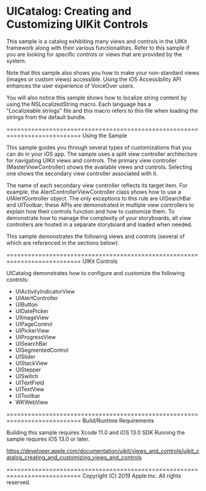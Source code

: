 UICatalog: Creating and Customizing UIKit Controls
===========================================================================


This sample is a catalog exhibiting many views and controls in the UIKit framework along with their various functionalities. Refer to this sample if you are looking for specific controls or views that are provided by the system.

Note that this sample also shows you how to make your non-standard views (images or custom views) accessible. Using the iOS Accessibility API enhances the user experience of VoiceOver users.

You will also notice this sample shows how to localize string content by using the NSLocalizedString macro. Each language has a "Localizeable.strings" file and this macro refers to this file when loading the strings from the default bundle.

===========================================================================
Using the Sample

This sample guides you through several types of customizations that you can do in your iOS app.  The sample uses a split view controller architecture for navigating UIKit views and controls. The primary view controller (MasterViewController) shows the available views and controls. Selecting one shows the secondary view controller associated with it.

The name of each secondary view controller reflects its target item. For example, the AlertControllerViewController class shows how to use a UIAlertController object. The only exceptions to this rule are UISearchBar and UIToolbar; these APIs are demonstrated in multiple view controllers to explain how their controls function and how to customize them. To demonstrate how to manage the complexity of your storyboards, all view controllers are hosted in a separate storyboard and loaded when needed.

This sample demonstrates the following views and controls (several of which are referenced in the sections below):

===========================================================================
UIKit Controls

UICatalog demonstrates how to configure and customize the following controls:

+ UIActivityIndicatorView
+ UIAlertController
+ UIButton
+ UIDatePicker
+ UIImageView
+ UIPageControl
+ UIPickerView
+ UIProgressView
+ UISearchBar
+ UISegmentedControl
+ UISlider
+ UIStackView
+ UIStepper
+ UISwitch
+ UITextField
+ UITextView
+ UIToolbar
+ WKWebView

===========================================================================
Build/Runtime Requirements

Building this sample requires Xcode 11.0 and iOS 13.0 SDK
Running the sample requires iOS 13.0 or later.

https://developer.apple.com/documentation/uikit/views_and_controls/uikit_catalog_creating_and_customizing_views_and_controls

===========================================================================
Copyright (C) 2019 Apple Inc. All rights reserved.
